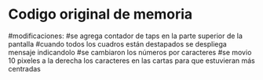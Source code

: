 # Codigo original de memoria
#modificaciones: 
#se agrega contador de taps en la parte superior de la pantalla #cuando todos los cuadros están destapados se despliega mensaje indicandolo #se cambiaron los números por caracteres #se movio 10 pixeles a la derecha los caracteres en las cartas para que estuvieran más centradas
